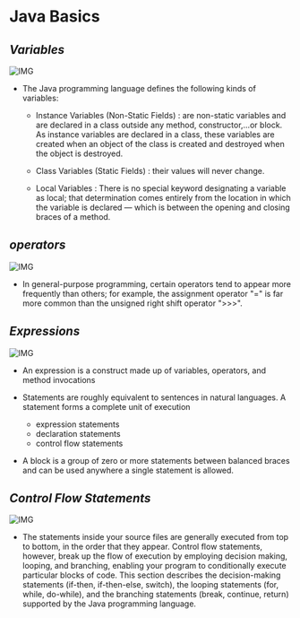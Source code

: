 # **Java Basics**

## ***Variables***

![IMG](https://www.w3schools.in/wp-content/uploads/2015/03/Declaration-and-assignment-statements.png)

* The Java programming language defines the following kinds of variables:

  * Instance Variables (Non-Static Fields) : are non-static variables and are declared in a class outside any method, constructor,…or block. As instance variables are declared in a class, these variables are created when an object of the class is created and destroyed when the object is destroyed.

  * Class Variables (Static Fields) :  their values will never change.

  * Local Variables : There is no special keyword designating a variable as local; that determination comes entirely from the location in which the variable is declared — which is between the opening and closing braces of a method.

## ***operators***

![IMG](https://media.geeksforgeeks.org/wp-content/uploads/operators.png)

* In general-purpose programming, certain operators tend to appear more frequently than others; for example, the assignment operator "=" is far more common than the unsigned right shift operator ">>>".

## ***Expressions***

![IMG](https://cdn.lynda.com/course/534637/534637-636147138250755650-16x9.jpg)

* An expression is a construct made up of variables, operators, and method invocations

* Statements are roughly equivalent to sentences in natural languages. A statement forms a complete unit of execution

  * expression statements
  * declaration statements
  * control flow statements

* A block is a group of zero or more statements between balanced braces and can be used anywhere a single statement is allowed.

## ***Control Flow Statements***

![IMG](https://1.bp.blogspot.com/-CPYEexud4bY/XbgOqC_PPdI/AAAAAAAADKg/i7XJ_xqEYFM_7Yw0eZq6dFhDaub1s0c-gCLcBGAsYHQ/s1600/java-control-flow-statement.png)

* The statements inside your source files are generally executed from top to bottom, in the order that they appear. Control flow statements, however, break up the flow of execution by employing decision making, looping, and branching, enabling your program to conditionally execute particular blocks of code. This section describes the decision-making statements (if-then, if-then-else, switch), the looping statements (for, while, do-while), and the branching statements (break, continue, return) supported by the Java programming language.

